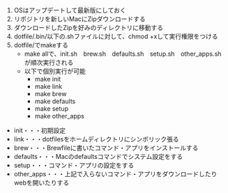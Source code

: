 1. OSはアップデートして最新版にしておく
2. リポジトリを新しいMacにZipダウンロードする
3. ダウンロードしたZipを好みのディレクトリに移動する
4. dotfile/.bin/以下の.shファイルに対して、chmod +xして実行権限をつける
5. dotfile/でmakeする
	- make allで、init.sh　brew.sh　defaults.sh　setup.sh　other_apps.shが順次実行される
	- 以下で個別実行が可能
		- make init
		- make link
		- make brew
		- make defaults
		- make setup
		- make other_apps

- init・・・初期設定
- link・・・dotfilesをホームディレクトリにシンボリック張る
- brew・・・Brewfileに書いたコマンド・アプリをインストールする
- defaults・・・Macのdefaultsコマンドでシステム設定をする
- setup・・・コマンド・アプリの設定をする
- other_apps・・・上記で入らないコマンド・アプリをダウンロードしたりwebを開いたりする